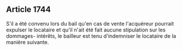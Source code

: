 Article 1744
----
S'il a été convenu lors du bail qu'en cas de vente l'acquéreur pourrait expulser
le locataire et qu'il n'ait été fait aucune stipulation sur les dommages-
intérêts, le bailleur est tenu d'indemniser le locataire de la manière suivante.
